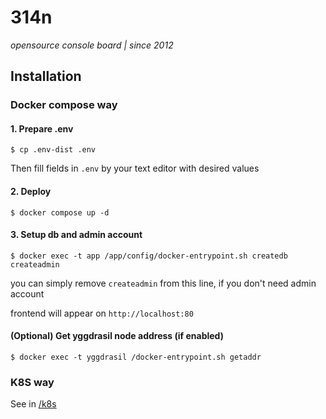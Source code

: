 # 314n
*opensource console board | since 2012*

## Installation

### Docker compose way

#### 1. Prepare .env 
```
$ cp .env-dist .env
```
Then fill fields in `.env` by your text editor with desired values

#### 2. Deploy
```
$ docker compose up -d
```

#### 3. Setup db and admin account
```
$ docker exec -t app /app/config/docker-entrypoint.sh createdb createadmin
```
you can simply remove  `createadmin`  from this line, if you don't need admin account

frontend will appear on `http://localhost:80`

#### (Optional) Get yggdrasil node address (if enabled)
```
$ docker exec -t yggdrasil /docker-entrypoint.sh getaddr
```

### K8S way
See in [/k8s](https://github.com/katzterd/314n/tree/main/k8s)
